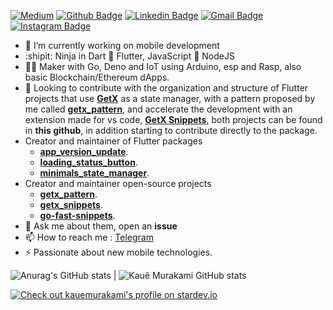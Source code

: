 
[![Medium](https://img.shields.io/badge/Medium-black?style=for-the-badge&logo=Medium)](https://medium.com/@kauemurakami)
[![Github Badge](https://img.shields.io/badge/-Github-000?style=for-the-badge&logo=Github&logoColor=white&link=https://github.com/lucasgdb)](https://github.com/kauemurakami)
[![Linkedin Badge](https://img.shields.io/badge/-LinkedIn-blue?style=for-the-badge&logo=Linkedin&logoColor=white&link=https://www.linkedin.com/in/rebeccamanzi/)](https://www.linkedin.com/in/kauemurakami/)
[![Gmail Badge](https://img.shields.io/badge/-Gmail-c14438?style=for-the-badge&logo=Gmail&logoColor=white&link=mailto:rebeccamanzi@gmail.com)](mailto:kauetmurakami@gmail.com)
[![Instagram Badge](https://img.shields.io/badge/-Instagram-C13584?style=for-the-badge&labelColor=C13584&logo=instagram&logoColor=white&link=https://www.instagram.com/codepwr/)](https://www.instagram.com/kauemurakami/)



- 🔭 I’m currently working on mobile development
- :shipit: Ninja in Dart 💙 Flutter, JavaScript 💜 NodeJS 
- 👨‍⚕️ Maker with Go, Deno and IoT using Arduino, esp and Rasp, also basic Blockchain/Ethereum dApps.
- 👯 Looking to contribute with the organization and structure of Flutter projects that use [**GetX**](https://pub.dev/packages/get) as a state manager, with a pattern proposed by me called [**getx_pattern**](https://kauemurakami.github.io/getx_pattern), and accelerate the development with an extension made for vs code, [**GetX Snippets**](https://marketplace.visualstudio.com/items?itemName=get-snippets.get-snippets), both projects can be found in **this github**, in addition starting to contribute directly to the package.
- Creator and maintainer of Flutter packages
  - [**app_version_update**](https://pub.dev/packages/app_version_update).
  - [**loading_status_button**](https://pub.dev/packages/loading_status_button).
  - [**minimals_state_manager**](https://pub.dev/packages/minimals_state_manager).
- Creator and maintainer open-source projects
  - [**getx_pattern**](https://pub.dev/packages/getx_pattern).
  - [**getx_snippets**](https://marketplace.visualstudio.com/items?itemName=get-snippets.get-snippets).  
  - [**go-fast-snippets**](https://marketplace.visualstudio.com/items?itemName=go-snippets.go-fast-snippets&ssr=false#overview).
- 💬 Ask me about them, open an **issue**
- 📫 How to reach me : [Telegram](https://t.me/kauemurakami)
- ⚡ Passionate about new mobile technologies.

</p>

![Anurag's GitHub stats](https://github-readme-stats.vercel.app/api?username=kauemurakami&show_icons=true&theme=transparent) | ![Kauê Murakami GitHub stats](https://github-readme-stats.vercel.app/api/top-langs?username=kauemurakami&layout=compact&hide=html,scss,stylus,blade,jupyter%20notebook,python,css,shell,batchfile,dockerfile&theme=algolia&show_icons=true&langs_count=8)  

[![Check out kauemurakami's profile on stardev.io](https://stardev.io/developers/kauemurakami/badge/languages/locality.svg)](https://stardev.io/developers/kauemurakami)
